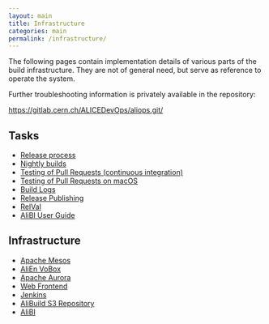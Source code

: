 ```yaml
---
layout: main
title: Infrastructure
categories: main
permalink: /infrastructure/
---
```



The following pages contain implementation details of various parts of the
build infrastructure. They are not of general need, but serve as reference to
operate the system.

Further troubleshooting information is privately available in the repository:

https://gitlab.cern.ch/ALICEDevOps/aliops.git/

## Tasks

* <a href="{{site.baseurl}}/infrastructure-release-process">Release process</a>
* <a href="{{site.baseurl}}/infrastructure-nightly">Nightly builds</a>
* <a href="{{site.baseurl}}/infrastructure-pr-testing">Testing of Pull Requests (continuous integration)</a>
* <a href="{{site.baseurl}}/infrastructure-macos">Testing of Pull Requests on macOS</a>
* <a href="{{site.baseurl}}/infrastructure-logs">Build Logs</a>
* <a href="{{site.baseurl}}/infrastructure-publisher">Release Publishing</a>
* <a href="{{site.baseurl}}/infrastructure-relval">RelVal</a>
* <a href="{{site.baseurl}}/infrastructure-alibi-user-guide">AliBI User Guide</a>

## Infrastructure

* <a href="{{site.baseurl}}/infrastructure-mesos">Apache Mesos</a>
* <a href="{{site.baseurl}}/infrastructure-alienvobox">AliEn VoBox</a>
* <a href="{{site.baseurl}}/infrastructure-aurora">Apache Aurora</a>
* <a href="{{site.baseurl}}/infrastructure-frontend">Web Frontend</a>
* <a href="{{site.baseurl}}/infrastructure-jenkins">Jenkins</a>
* <a href="{{site.baseurl}}/infrastructure-repository">AliBuild S3 Repository</a>
* <a href="{{site.baseurl}}/infrastructure-alibi">AliBI</a>
